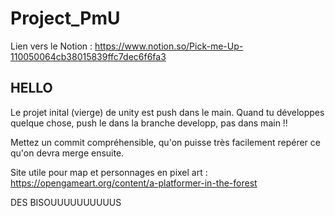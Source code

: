 # Project_PmU

Lien vers le Notion : https://www.notion.so/Pick-me-Up-110050064cb38015839ffc7dec6f6fa3

## HELLO

Le projet inital (vierge) de unity est push dans le main.
Quand tu développes quelque chose, push le dans la branche developp, pas dans main !! 

Mettez un commit compréhensible, qu'on puisse très facilement repérer ce qu'on devra merge ensuite.

Site utile pour map et personnages en pixel art : 
https://opengameart.org/content/a-platformer-in-the-forest

DES  BISOUUUUUUUUUUS